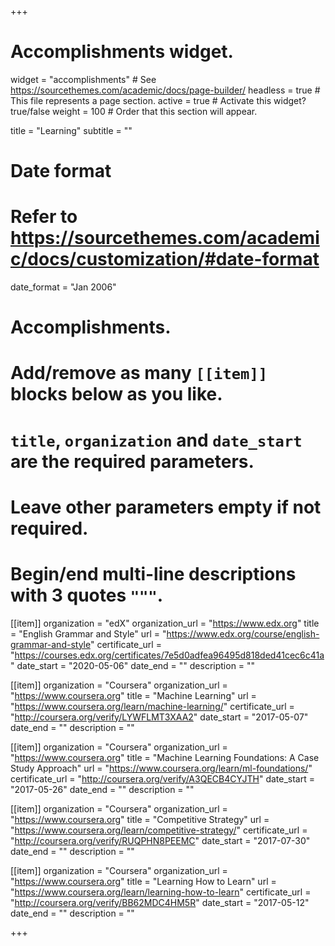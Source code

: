 +++
# Accomplishments widget.
widget = "accomplishments"  # See https://sourcethemes.com/academic/docs/page-builder/
headless = true  # This file represents a page section.
active = true  # Activate this widget? true/false
weight = 100  # Order that this section will appear.

title = "Learning"
subtitle = ""

# Date format
#   Refer to https://sourcethemes.com/academic/docs/customization/#date-format
date_format = "Jan 2006"

# Accomplishments.
#   Add/remove as many `[[item]]` blocks below as you like.
#   `title`, `organization` and `date_start` are the required parameters.
#   Leave other parameters empty if not required.
#   Begin/end multi-line descriptions with 3 quotes `"""`.


[[item]]
  organization = "edX"
  organization_url = "https://www.edx.org"
  title = "English Grammar and Style"
  url = "https://www.edx.org/course/english-grammar-and-style"
  certificate_url = "https://courses.edx.org/certificates/7e5d0adfea96495d818ded41cec6c41a"
  date_start = "2020-05-06"
  date_end = ""
  description = ""
  
[[item]]
  organization = "Coursera"
  organization_url = "https://www.coursera.org"
  title = "Machine Learning"
  url = "https://www.coursera.org/learn/machine-learning/"
  certificate_url = "http://coursera.org/verify/LYWFLMT3XAA2"
  date_start = "2017-05-07"
  date_end = ""
  description = ""
  
[[item]]
  organization = "Coursera"
  organization_url = "https://www.coursera.org"
  title = "Machine Learning Foundations: A Case Study Approach"
  url = "https://www.coursera.org/learn/ml-foundations/"
  certificate_url = "http://coursera.org/verify/A3QECB4CYJTH"
  date_start = "2017-05-26"
  date_end = ""
  description = ""
  
[[item]]
  organization = "Coursera"
  organization_url = "https://www.coursera.org"
  title = "Competitive Strategy"
  url = "https://www.coursera.org/learn/competitive-strategy/"
  certificate_url = "http://coursera.org/verify/RUQPHN8PEEMC"
  date_start = "2017-07-30"
  date_end = ""
  description = ""
  
[[item]]
  organization = "Coursera"
  organization_url = "https://www.coursera.org"
  title = "Learning How to Learn"
  url = "https://www.coursera.org/learn/learning-how-to-learn"
  certificate_url = "http://coursera.org/verify/BB62MDC4HM5R"
  date_start = "2017-05-12"
  date_end = ""
  description = ""

+++

